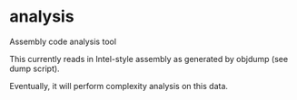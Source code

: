 analysis
===
Assembly code analysis tool

This currently reads in Intel-style assembly as generated by objdump (see dump script).

Eventually, it will perform complexity analysis on this data.
